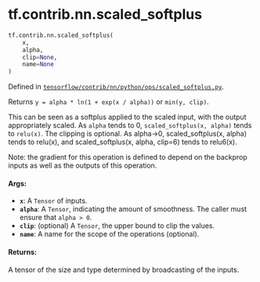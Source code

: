 <div itemscope itemtype="http://developers.google.com/ReferenceObject">
<meta itemprop="name" content="tf.contrib.nn.scaled_softplus" />
<meta itemprop="path" content="Stable" />
</div>

# tf.contrib.nn.scaled_softplus

``` python
tf.contrib.nn.scaled_softplus(
    x,
    alpha,
    clip=None,
    name=None
)
```



Defined in [`tensorflow/contrib/nn/python/ops/scaled_softplus.py`](/code/stable/tensorflow/contrib/nn/python/ops/scaled_softplus.py).

Returns `y = alpha * ln(1 + exp(x / alpha))` or `min(y, clip)`.

This can be seen as a softplus applied to the scaled input, with the output
appropriately scaled. As `alpha` tends to 0, `scaled_softplus(x, alpha)` tends
to `relu(x)`. The clipping is optional. As alpha->0, scaled_softplus(x, alpha)
tends to relu(x), and scaled_softplus(x, alpha, clip=6) tends to relu6(x).

Note: the gradient for this operation is defined to depend on the backprop
inputs as well as the outputs of this operation.

#### Args:

* <b>`x`</b>: A `Tensor` of inputs.
* <b>`alpha`</b>: A `Tensor`, indicating the amount of smoothness. The caller
      must ensure that `alpha > 0`.
* <b>`clip`</b>: (optional) A `Tensor`, the upper bound to clip the values.
* <b>`name`</b>: A name for the scope of the operations (optional).


#### Returns:

A tensor of the size and type determined by broadcasting of the inputs.